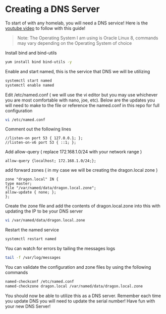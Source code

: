 # Creating a DNS Server

To start of with any homelab, you will need a DNS service! Here is the [youtube video](https://www.youtube.com/watch?v=MJF2gCWse7k) to follow with this guide!

> Note: The Operating System I am using is Oracle Linux 8, commands may vary depending on the Operating System of choice

Install bind and bind-utils
```sh
yum install bind bind-utils -y
```

Enable and start named, this is the service that DNS we will be utilizing
```sh
systemctl start named
systemctl enable named
```

Edit /etc/named.conf ( we will use the vi editor but you may use whichever you are most comfortable with nano, joe, etc). Below are the updates you will need to make to the file or reference the named.conf in this repo for full configuration
```sh
vi /etc/named.conf
```

Comment out the following lines
```
//listen-on port 53 { 127.0.0.1; };
//listen-on-v6 port 53 { ::1; };
```

Add allow-query ( replace 172.168.1.0/24 with your network range )
```
allow-query {localhost; 172.168.1.0/24;};
```

add forward zones ( in my case we will be creating the dragon.local zone )
```
zone "dragon.local" IN {
type master;
file "/var/named/data/dragon.local.zone";
allow-update { none; };
};
```


Create the zone file and add the contents of dragon.local.zone into this with updating the IP to be your DNS server
```sh
vi /var/named/data/dragon.local.zone
```

Restart the named service
```sh
systemctl restart named
```

You can watch for errors by tailing the messages logs 
```sh
tail -f /var/log/messages
```

You can validate the configuration and zone files by using the following commands
```sh
named-checkconf /etc/named.conf
named-checkzone dragon.local /var/named/data/dragon.local.zone
```

You should now be able to utilize this as a DNS server. Remember each time you update DNS you will need to update the serial number! Have fun with your new DNS Server! 